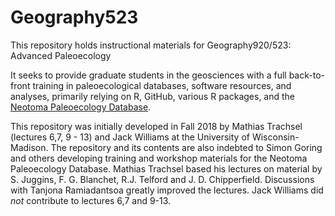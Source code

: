 # Geography523
This repository holds instructional materials for Geography920/523:  Advanced Paleoecology

It seeks to provide graduate students in the geosciences with a full back-to-front training in paleoecological databases, software resources, and analyses, primarily relying on R, GitHub, various R packages, and the [Neotoma Paleoecology Database](https://www.neotomadb.org).

This repository was initially developed in Fall 2018 by Mathias Trachsel (lectures 6,7, 9 - 13) and Jack Williams at the University of Wisconsin-Madison.  The repository and its contents are also indebted to Simon Goring and others developing training and workshop materials for the Neotoma Paleoecology Database. Mathias Trachsel based his lectures on material by S. Juggins, F. G. Blanchet, R.J. Telford and J. D. Chipperfield. Discussions with Tanjona Ramiadantsoa greatly improved the lectures. Jack Williams did *not* contribute to lectures 6,7 and 9-13.    
